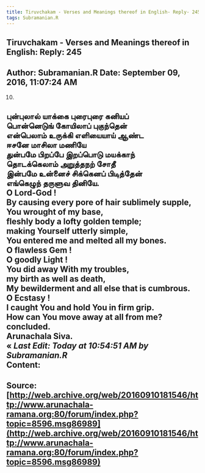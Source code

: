 ```yaml
--- 
title: Tiruvchakam - Verses and Meanings thereof in English- Reply- 245   
tags: Subramanian.R  
---  
```

##  Tiruvchakam - Verses and Meanings thereof in English: Reply: 245  
Author: Subramanian.R       Date: September 09, 2016, 11:07:24 AM  
---  
10.   
புன்புலால் யாக்கை புரைபுரை கனியப்   
 பொன்னெடுங் கோயிலாப் புகுந்தென்   
என்பெலாம் உருக்கி எளியையாய் ஆண்ட   
 ஈசனே மாசிலா மணியே   
துன்பமே பிறப்பே இறப்பொடு மயக்காந்   
 தொடக்கெலாம் அறுத்தநற் சோதீ   
இன்பமே உன்னைச் சிக்கெனப் பிடித்தேன்   
 எங்கெழுந் தருளுவ தினியே.   
O Lord-God !   
By causing every pore of hair sublimely supple,   
You wrought of my base,   
fleshly body a lofty golden temple;   
making Yourself utterly simple,   
You entered me and melted all my bones.   
O flawless Gem !   
O goodly Light !   
You did away With my troubles,   
my birth as well as death,   
My bewilderment and all else that is cumbrous.   
O Ecstasy !   
I caught You and hold You in firm grip.   
How can You move away at all from me?   
concluded.   
Arunachala Siva.   
« _Last Edit: **Today** at 10:54:51 AM by Subramanian.R_  
Content:
 ---  
Source:[http://web.archive.org/web/20160910181546/http://www.arunachala-ramana.org:80/forum/index.php?topic=8596.msg86989](http://web.archive.org/web/20160910181546/http://www.arunachala-ramana.org:80/forum/index.php?topic=8596.msg86989)   
---  

